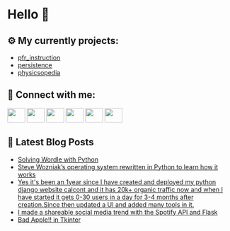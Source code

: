 # Hello 👋

## ⚙️ My currently projects:
- [pfr_instruction](https://github.com/bullbesh/pfr_instruction)
- [persistence](https://github.com/bullbesh/persistence)
- [physicsopedia](https://github.com/bullbesh/physicsopedia)

## 🔎 Connect with me:
[<img height="32" width="40" src="https://cdn.jsdelivr.net/npm/simple-icons@v5/icons/telegram.svg" />](https://t.me/bullbesh)
[<img height="32" width="40" src="https://cdn.jsdelivr.net/npm/simple-icons@v5/icons/vk.svg" />](https://vk.com/bullbesh)
[<img height="32" width="40" src="https://cdn.jsdelivr.net/npm/simple-icons@v5/icons/twitter.svg" />](https://twitter.com/bullbesh1)
[<img height="32" width="40" src="https://cdn.jsdelivr.net/npm/simple-icons@v5/icons/instagram.svg" />](https://www.instagram.com/bullbesh)
[<img height="32" width="40" src="https://cdn.jsdelivr.net/npm/simple-icons@v5/icons/reddit.svg" />](https://www.reddit.com/user/bullbesh)
[<img height="32" width="40" src="https://cdn.jsdelivr.net/npm/simple-icons@v5/icons/youtube.svg" />](https://www.youtube.com/channel/UCtfjRs6uzgq5mfm8S06WTcg)

## 📕 Latest Blog Posts
<!-- BLOG-POST-LIST:START -->
- [Solving Wordle with Python](https://www.reddit.com/r/Python/comments/s8e56n/solving_wordle_with_python/)
- [Steve Wozniak’s operating system rewritten in Python to learn how it works](https://www.reddit.com/r/Python/comments/s8e1lg/steve_wozniaks_operating_system_rewritten_in/)
- [Yes it&#39;s been an 1year since I have created and deployed my python django website calcont and it has 20k+ organic traffic now and when I have started it gets 0-30 users in a day for 3-4 months after creation.Since then updated a UI and added many tools in it.](https://www.reddit.com/r/Python/comments/s8cy97/yes_its_been_an_1year_since_i_have_created_and/)
- [I made a shareable social media trend with the Spotify API and Flask](https://www.reddit.com/r/Python/comments/s8bbc9/i_made_a_shareable_social_media_trend_with_the/)
- [Bad Apple!! in Tkinter](https://www.reddit.com/r/Python/comments/s8a17m/bad_apple_in_tkinter/)
<!-- BLOG-POST-LIST:END -->
